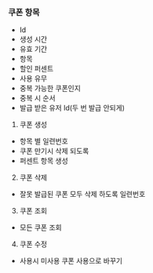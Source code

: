 ### 쿠폰 항목
- Id
- 생성 시간
- 유효 기간
- 항목
- 할인 퍼센트
- 사용 유무
- 중복 가능한 쿠폰인지
- 중복 시 순서
- 발급 받은 유저 Id(두 번 발급 안되게)

1. 쿠폰 생성
- 항목 별 일련번호
- 쿠폰 만기시 삭제 되도록
- 퍼센트 항목 생성
2. 쿠폰 삭제
- 잘못 발급된 쿠폰 모두 삭제 하도록 일련번호
3. 쿠폰 조회
- 모든 쿠폰 조회
4. 쿠폰 수정
- 사용시 미사용 쿠폰 사용으로 바꾸기
